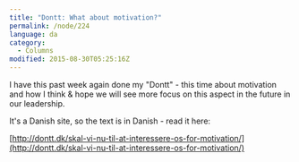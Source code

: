 ```yaml
---
title: "Dontt: What about motivation?"
permalink: /node/224
language: da
category:
  - Columns
modified: 2015-08-30T05:25:16Z
---
```


I have this past week again done my "Dontt" - this time about motivation and how I think & hope we will see more focus on this aspect in the future in our leadership.

It's a Danish site, so the text is in Danish - read it here:

[http://dontt.dk/skal-vi-nu-til-at-interessere-os-for-motivation/](http://dontt.dk/skal-vi-nu-til-at-interessere-os-for-motivation/)
